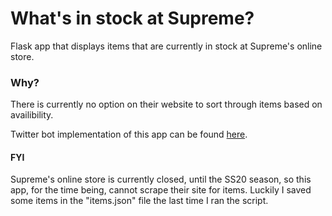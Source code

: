 # What's in stock at Supreme?

Flask app that displays items that are currently in stock at Supreme's online store.


### Why?
There is currently no option on their website to sort through items based on availibility.


Twitter bot implementation of this app can be found [here](https://github.com/xalxnder/instock_or_not). 

#### FYI
Supreme's online store is currently closed, until the SS20 season, so this app, for the time being, cannot scrape their site for items. Luckily I saved some items in the "items.json" file the last time I ran the script.


